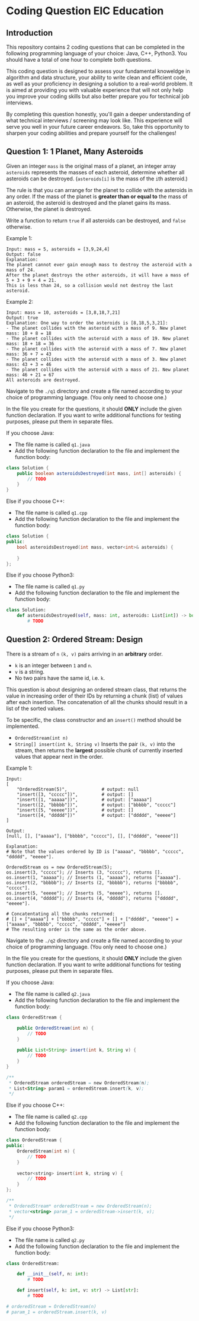 # Coding Question EIC Education

## Introduction

This repository contains 2 coding questions that can be completed in the following programming language of your choice: Java, C++, Python3. You should have a total of one hour to complete both questions.


This coding question is designed to assess your fundamental knoweldge in algorithm and data structure, your ability to write clean and efficient code, as well as your proficiency in designing a solution to a real-world problem. It is aimed at providing you with valuable experience that will not only help you improve your coding skills but also better prepare you for technical job interviews.


By completing this question honestly, you'll gain a deeper understanding of what technical interviews / screening may look like. This experience will serve you well in your future career endeavors. So, take this opportunity to sharpen your coding abilities and prepare yourself for the challenges!


## Question 1: 1 Planet, Many Asteroids

Given an integer `mass` is the original mass of a planet, an integer array `asteroids` represents the masses of each asteroid, determine whether all asteroids can be destroyed. (`asteroids[i]` is the mass of the `i`th asteroid.) 


The rule is that you can arrange for the planet to collide with the asteroids in any order. If the mass of the planet is **greater than or equal to** the mass of an asteroid, the asteroid is destroyed and the planet gains its mass. Otherwise, the planet is destroyed. 


Write a function to return `true` if all asteroids can be destroyed, and `false` otherwise.


Example 1:
```
Input: mass = 5, asteroids = [3,9,24,4]
Output: false
Explanation: 
The planet cannot ever gain enough mass to destroy the asteroid with a mass of 24.
After the planet destroys the other asteroids, it will have a mass of 5 + 3 + 9 + 4 = 21.
This is less than 24, so a collision would not destroy the last asteroid.
```


Example 2:
```
Input: mass = 10, asteroids = [3,8,18,7,21]
Output: true
Explanation: One way to order the asteroids is [8,18,5,3,21]:
- The planet collides with the asteroid with a mass of 9. New planet mass: 10 + 8 = 18
- The planet collides with the asteroid with a mass of 19. New planet mass: 18 + 18 = 36
- The planet collides with the asteroid with a mass of 7. New planet mass: 36 + 7 = 43
- The planet collides with the asteroid with a mass of 3. New planet mass: 43 + 3 = 46
- The planet collides with the asteroid with a mass of 21. New planet mass: 46 + 21 = 67
All asteroids are destroyed.
```

Navigate to the `./q1` directory and create a file named according to your choice of programming language. (You only need to choose one.)

In the file you create for the questions, it should **ONLY** include the given function declaration. If you want to write additional functions for testing purposes, please put them in separate files.

If you choose Java:
- The file name is called `q1.java`
- Add the following function declaration to the file and implement the function body:
```Java
class Solution {
    public boolean asteroidsDestroyed(int mass, int[] asteroids) {
        // TODO       
    }
}
```

Else if you choose C++:
- The file name is called `q1.cpp`
- Add the following function declaration to the file and implement the function body:
```c++
class Solution {
public:
    bool asteroidsDestroyed(int mass, vector<int>& asteroids) {
        
    }
};

```

Else if you choose Python3:
- The file name is called `q1.py`
- Add the following function declaration to the file and implement the function body:
```Python
class Solution:
    def asteroidsDestroyed(self, mass: int, asteroids: List[int]) -> bool:
        # TODO
```


## Question 2: Ordered Stream: Design

There is a stream of `n` `(k, v)` pairs arriving in an **arbitrary** order.
- `k` is an integer between `1` and `n`.
- `v` is a string.
- No two pairs have the same id, i.e. `k`.


This question is about designing an ordered stream class, that returns the value in increasing order of their IDs by returning a chunk (list) of values after each insertion. The concatenation of all the chunks should result in a list of the sorted values.


To be specific, the class constructor and an `insert()` method should be implemented.
- `OrderedStream(int n)`
- `String[] insert(int k, String v)` Inserts the pair `(k, v)` into the stream, then returns the **largest** possible chunk of currently inserted values that appear next in the order.


Example 1:
```
Input:
[
    "OrderedStream(5)",             # output: null
    "insert([3, "ccccc"])",         # output: []
    "insert([1, "aaaaa"])",         # output: ["aaaaa"]
    "insert([2, "bbbbb"])",         # output: ["bbbbb", "ccccc"]
    "insert([5, "eeeee"])",         # output: []
    "insert([4, "ddddd"])"          # output: ["ddddd", "eeeee"]
]

Output: 
[null, [], ["aaaaa"], ["bbbbb", "ccccc"], [], ["ddddd", "eeeee"]]

Explanation: 
# Note that the values ordered by ID is ["aaaaa", "bbbbb", "ccccc", "ddddd", "eeeee"].

OrderedStream os = new OrderedStream(5);
os.insert(3, "ccccc"); // Inserts (3, "ccccc"), returns [].
os.insert(1, "aaaaa"); // Inserts (1, "aaaaa"), returns ["aaaaa"].
os.insert(2, "bbbbb"); // Inserts (2, "bbbbb"), returns ["bbbbb", "ccccc"].
os.insert(5, "eeeee"); // Inserts (5, "eeeee"), returns [].
os.insert(4, "ddddd"); // Inserts (4, "ddddd"), returns ["ddddd", "eeeee"].

# Concatentating all the chunks returned:
# [] + ["aaaaa"] + ["bbbbb", "ccccc"] + [] + ["ddddd", "eeeee"] = ["aaaaa", "bbbbb", "ccccc", "ddddd", "eeeee"]
# The resulting order is the same as the order above.
```


Navigate to the `./q2` directory and create a file named according to your choice of programming language. (You only need to choose one.)

In the file you create for the questions, it should **ONLY** include the given function declaration. If you want to write additional functions for testing purposes, please put them in separate files.

If you choose Java:
- The file name is called `q2.java`
- Add the following function declaration to the file and implement the function body:
```Java
class OrderedStream {

    public OrderedStream(int n) {
        // TODO
    }
    
    public List<String> insert(int k, String v) {
        // TODO
    }
}

/**
 * OrderedStream orderedStream = new OrderedStream(n);
 * List<String> param1 = orderedStream.insert(k, v);
 */
```

Else if you choose C++:
- The file name is called `q2.cpp`
- Add the following function declaration to the file and implement the function body:
```c++
class OrderedStream {
public:
    OrderedStream(int n) {
        // TODO
    }
    
    vector<string> insert(int k, string v) {
        // TODO
    }
};

/**
 * OrderedStream* orderedStream = new OrderedStream(n);
 * vector<string> param_1 = orderedStream->insert(k, v);
 */
```

Else if you choose Python3:
- The file name is called `q2.py`
- Add the following function declaration to the file and implement the function body:
```Python
class OrderedStream:

    def __init__(self, n: int):
        # TODO

    def insert(self, k: int, v: str) -> List[str]:
        # TODO

# orderedStream = OrderedStream(n)
# param_1 = orderedStream.insert(k, v)
```
